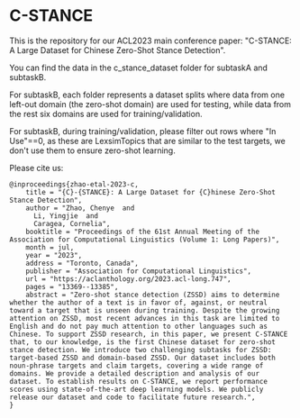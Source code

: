 # C-STANCE
This is the repository for our ACL2023 main conference paper: "C-STANCE: A Large Dataset for Chinese Zero-Shot Stance Detection".

You can find the data in the c_stance_dataset folder for subtaskA and subtaskB.

For subtaskB, each folder represents a dataset splits where data from one left-out domain (the zero-shot domain) are used for testing, while data from the rest six domains are used for training/validation.

For subtaskB, during training/validation, please filter out rows where "In Use"==0, as these are LexsimTopics that are similar to the test targets, we don't use them to ensure zero-shot learning.

Please cite us:
```
@inproceedings{zhao-etal-2023-c,
    title = "{C}-{STANCE}: A Large Dataset for {C}hinese Zero-Shot Stance Detection",
    author = "Zhao, Chenye  and
      Li, Yingjie  and
      Caragea, Cornelia",
    booktitle = "Proceedings of the 61st Annual Meeting of the Association for Computational Linguistics (Volume 1: Long Papers)",
    month = jul,
    year = "2023",
    address = "Toronto, Canada",
    publisher = "Association for Computational Linguistics",
    url = "https://aclanthology.org/2023.acl-long.747",
    pages = "13369--13385",
    abstract = "Zero-shot stance detection (ZSSD) aims to determine whether the author of a text is in favor of, against, or neutral toward a target that is unseen during training. Despite the growing attention on ZSSD, most recent advances in this task are limited to English and do not pay much attention to other languages such as Chinese. To support ZSSD research, in this paper, we present C-STANCE that, to our knowledge, is the first Chinese dataset for zero-shot stance detection. We introduce two challenging subtasks for ZSSD: target-based ZSSD and domain-based ZSSD. Our dataset includes both noun-phrase targets and claim targets, covering a wide range of domains. We provide a detailed description and analysis of our dataset. To establish results on C-STANCE, we report performance scores using state-of-the-art deep learning models. We publicly release our dataset and code to facilitate future research.",
}
```
